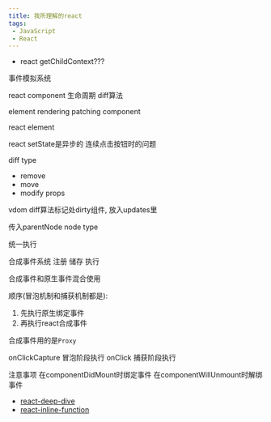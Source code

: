 ```yaml
---
title: 我所理解的react
tags:
 - JavaScript
 - React
---
```



+ react getChildContext???


事件模拟系统


react component
生命周期
diff算法



element
rendering
patching
component






react element




react setState是异步的
连续点击按钮时的问题



diff type
- remove
- move
- modify props

vdom diff算法标记处dirty组件, 放入updates里

传入parentNode  node  type

统一执行




合成事件系统
注册 储存 执行

合成事件和原生事件混合使用

顺序(冒泡机制和捕获机制都是):
1. 先执行原生绑定事件
2. 再执行react合成事件




合成事件用的是`Proxy`


onClickCapture 冒泡阶段执行
onClick 捕获阶段执行

注意事项
在componentDidMount时绑定事件
在componentWillUnmount时解绑事件


- [react-deep-dive](https://zackargyle.github.io/react-internals-slides/#/0?_k=2v96r2)
- [react-inline-function](https://cdb.reacttraining.com/react-inline-functions-and-performance-bdff784f5578)